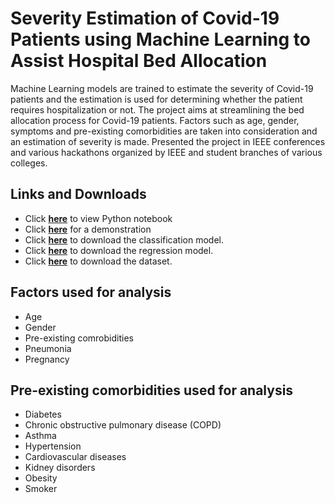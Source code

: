 # Severity Estimation of Covid-19 Patients using Machine Learning to Assist Hospital Bed Allocation

Machine Learning models are trained to estimate the severity of Covid-19 patients and the estimation is used for determining whether the patient requires hospitalization or not. The project aims at streamlining the bed allocation process for Covid-19 patients. Factors such as age, gender, symptoms and pre-existing comorbidities are taken into consideration and an estimation of severity is made. Presented the project in IEEE conferences and various hackathons organized by IEEE and student branches of various colleges.

## Links and Downloads

- Click **[here](https://github.com/dhruva-shashi/Covid-19-Project/blob/master/Covid_19_Project.ipynb)** to view Python notebook
- Click **[here](https://covid-project-demo.herokuapp.com/)** for a demonstration
- Click **[here](https://github.com/dhruva-shashi/Covid-19-Project/blob/master/Classification_model.sav?raw=true)** to download the classification model.
- Click **[here](https://github.com/dhruva-shashi/Covid-19-Project/blob/master/Regression_model.sav?raw=true)** to download the regression model.
- Click **[here](https://drive.google.com/file/d/1vl1kJFzC01NRZx9-42O_1e36NiJ6TuU-/view?usp=sharing)** to download the dataset.

## Factors used for analysis

- Age
- Gender
- Pre-existing comrobidities
- Pneumonia
- Pregnancy

## Pre-existing comorbidities used for analysis

- Diabetes
- Chronic obstructive pulmonary disease (COPD)
- Asthma
- Hypertension
- Cardiovascular diseases
- Kidney disorders
- Obesity
- Smoker
